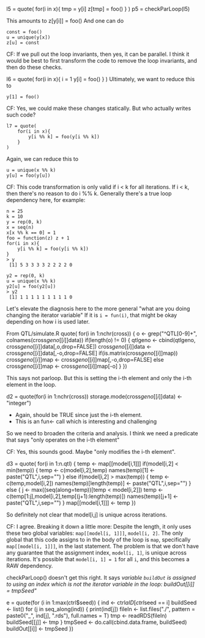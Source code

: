 

l5 = quote(
    for(i in x){
        tmp = y[i]
        z[tmp] = foo()
    }
)
p5 = checkParLoop(l5)

This amounts to 
  z[y[i]] = foo()
And one can do
```
const = foo()
u = unique(y[x])
z[u] = const
```
  
CF: If we pull out the loop invariants, then yes, it can be parallel.
I think it would be best to first transform the code to remove the loop invariants, and then do these checks.

  
  
l6 = quote(
    for(i in x){
        i = 1
        y[i] = foo()
    }
)
Ultimately, we want to reduce this to 
```
y[1] = foo()
```

CF: Yes, we could make these changes statically.
  But who actually writes such code?


```
l7 = quote(
    for(i in x){
        y[i %% k] = foo(y[i %% k])
    }
)
```

Again, we can reduce this to
```
u = unique(x %% k)
y[u] = foo(y[u])
```

CF: This code transformation is only valid if i < k for all iterations.
    If i < k, then there's no reason to do i %% k.
    Generally there's a true loop dependency here, for example:
```{r}
n = 25
k = 10
y = rep(0, k)
x = seq(n)
x[x %% k == 0] = 1
foo = function(z) z + 1
for(i in x){
    y[i %% k] = foo(y[i %% k])
}
> y
 [1] 5 3 3 3 3 2 2 2 2 0

y2 = rep(0, k)
u = unique(x %% k)
y2[u] = foo(y2[u])
> y2
 [1] 1 1 1 1 1 1 1 1 1 0
```





Let's elevate the diagnosis here to the more general "what are you doing changing the iterator
variable"
If it is `i = fun(i)`, that might be okay depending on how i is used later.






From QTL/simulate.R 
quote(
    for(i in 1:nchr(cross)) {
        o <- grep("^QTL[0-9]+", colnames(cross$geno[[i]]$data))
        if(length(o) != 0) {
            qtlgeno <- cbind(qtlgeno, cross$geno[[i]]$data[,o,drop=FALSE])
            cross$geno[[i]]$data <- cross$geno[[i]]$data[,-o,drop=FALSE]
            if(is.matrix(cross$geno[[i]]$map))
                cross$geno[[i]]$map <- cross$geno[[i]]$map[,-o,drop=FALSE]
            else
                cross$geno[[i]]$map <- cross$geno[[i]]$map[-o]
        }
    })
	
This says not parloop. But this is setting the i-th element and only the i-th
element in the loop.

d2 = quote(for(i in 1:nchr(cross))
        storage.mode(cross$geno[[i]]$data) <- "integer")

+ Again, should be TRUE since just the i-th element.
+ This is an fun<- call which is interesting and challenging

So we need to broaden the criteria and analysis.
I think we need a predicate that says "only operates on the i-th element"

CF: Yes, this sounds good. Maybe "only modifies the i-th element".


d3 = quote(        for(i in 1:n.qtl) {
            temp <- map[[model[i,1]]]
            if(model[i,2] < min(temp)) {
                temp <- c(model[i,2],temp)
                names(temp)[1] <- paste("QTL",i,sep="")
            }
            else if(model[i,2] > max(temp)) {
                temp <- c(temp,model[i,2])
                names(temp)[length(temp)] <- paste("QTL",i,sep="")
            }
            else {
                j <- max((seq(along=temp))[temp < model[i,2]])
                temp <- c(temp[1:j],model[i,2],temp[(j+1):length(temp)])
                names(temp)[j+1] <- paste("QTL",i,sep="")
            }
            map[[model[i,1]]] <- temp
        })

So definitely not clear that model[i,j] is unique across iterations.

CF: I agree.
Breaking it down a little more:
Despite the length, it only uses these two global variables: `map[[model[i, 1]]]`, `model[i, 2]`.
The only global that this code assigns to in the body of the loop is `map`, specifically `map[[model[i, 1]]]`, in the last statement.
The problem is that we don't have any guarantee that the assignment index, `model[i, 1]`, is unique across iterations.
It's possible that `model[i, 1] = 1` for all `i`, and this becomes a RAW dependency.



checkParLoop() doesn't get this right.
It says 
*variable `buildOut` is assigned to using an index which is not the iterator variable in the loop:
buildOut[[i]] = tmpSeed"*

e = quote(for (i in 1:max(ctrl$seed)) {
    ind <- ctrl$aID[ctrl$seed == i]
    buildSeed <- list()
    for (j in seq_along(ind)) {
        print(ind[j])
        fileIn <- list.files("./", pattern = paste0("_", ind[j],
            ".rds"), full.names = T)
        tmp <- readRDS(fileIn)
        buildSeed[[j]] <- tmp
    }
    tmpSeed <- do.call(cbind.data.frame, buildSeed)
    buildOut[[i]] <- tmpSeed
})
